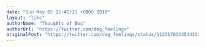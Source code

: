 ```yaml
---
date: "Sun May 05 22:47:21 +0000 2019"
layout: "like"
authorName: "Thoughts of Dog"
authorUrl: "https://twitter.com/dog_feelings"
originalPost: "https://twitter.com/dog_feelings/status/1125170143544233984"
---
```

